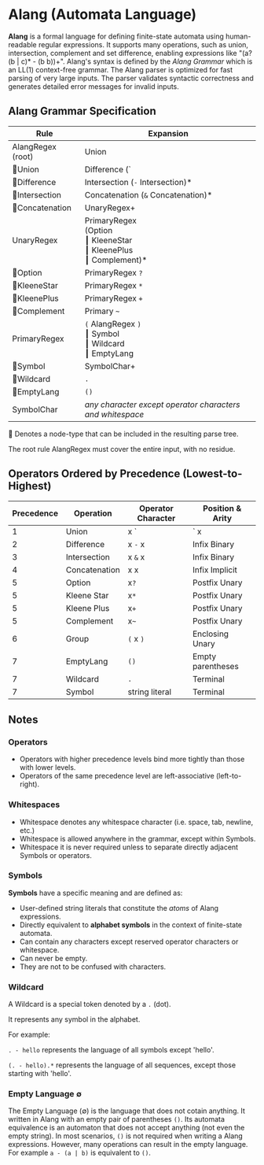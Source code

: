 ﻿# Alang (Automata Language)

**Alang** is a formal language for defining finite-state automata using human-readable regular expressions. 
It supports many operations, such as union, intersection, complement and set difference, 
enabling expressions like "(a? (b | c)* - (b b))+". 
Alang's syntax is defined by the *Alang Grammar* which is an LL(1) context-free grammar. 
The Alang parser is optimized for fast parsing of very large inputs.
The parser validates syntactic correctness and generates detailed error messages for invalid inputs. 

## Alang Grammar Specification

| Rule                             | Expansion                                                         |
|----------------------------------|-------------------------------------------------------------------|
| AlangRegex (root)                    | Union                                                         |
| :small_blue_diamond:Union            | Difference  (`|` Difference)*                                 |
| :small_blue_diamond:Difference       | Intersection (`-` Intersection)*                              |
| :small_blue_diamond:Intersection     | Concatenation (`&` Concatenation)*                            |
| :small_blue_diamond:Concatenation    | UnaryRegex+                                                   |
| UnaryRegex           | PrimaryRegex<br> (Option <br>┃ KleeneStar <br>┃ KleenePlus <br>┃ Complement)* |
| :small_blue_diamond:Option           | PrimaryRegex `?`                                              |
| :small_blue_diamond:KleeneStar       | PrimaryRegex `*`                                              |
| :small_blue_diamond:KleenePlus       | PrimaryRegex `+`                                              |
| :small_blue_diamond:Complement       | Primary `~`                                                   |
| PrimaryRegex          | `(` AlangRegex `)` <br>┃ Symbol <br>┃  Wildcard <br>┃ EmptyLang              |
| :small_blue_diamond:Symbol           | SymbolChar+                                                   |
| :small_blue_diamond:Wildcard         | `.`                                                           |
| :small_blue_diamond:EmptyLang        | `()`                                                          |
| SymbolChar                           | *any character except operator characters and whitespace*     |

:small_blue_diamond: Denotes a node-type that can be included in the resulting parse tree.

The root rule AlangRegex must cover the entire input, with no residue. 

## Operators Ordered by Precedence (Lowest-to-Highest)

| Precedence | Operation       | Operator Character | Position & Arity   |
|------------|-----------------|--------------------|--------------------|
| 1          | Union           | x `|` x            | Infix Binary       |
| 2          | Difference      | x `-` x            | Infix Binary       |
| 3          | Intersection    | x `&` x            | Infix Binary       |
| 4          | Concatenation   | x x                | Infix Implicit     |
| 5          | Option          | x`?`               | Postfix Unary      |
| 5          | Kleene Star     | x`*`               | Postfix Unary      |
| 5          | Kleene Plus     | x`+`               | Postfix Unary      |
| 5          | Complement      | x`~`               | Postfix Unary      |
| 6          | Group           | `(` x `)`          | Enclosing Unary    |
| 7          | EmptyLang       | `()`               | Empty parentheses  |
| 7          | Wildcard        | `.`                | Terminal           |
| 7          | Symbol          | string literal     | Terminal           |

## Notes

### Operators
- Operators with higher precedence levels bind more tightly than those with lower levels.
- Operators of the same precedence level are left-associative (left-to-right).

### Whitespaces
- Whitespace denotes any whitespace character (i.e. space, tab, newline, etc.)
- Whitespace is allowed anywhere in the grammar, except within Symbols.
- Whitespace it is never required unless to separate directly adjacent Symbols or operators. 

### Symbols 
**Symbols** have a specific meaning and are defined as:
- User-defined string literals that constitute the *atoms* of Alang expressions.
- Directly equivalent to **alphabet symbols** in the context of finite-state automata. 
- Can contain any characters except reserved operator characters or whitespace.
- Can never be empty. 
- They are not to be confused with characters. 
 
### Wildcard
A Wildcard is a special token denoted by a `.` (dot).

It represents any symbol in the alphabet.

For example:

`. - hello`  represents the language of all symbols except 'hello'.

`(. - hello).*`    represents the language of all sequences, except those starting with 'hello'.

### Empty Language ∅
The Empty Language (∅) is the language that does not cotain anything. 
It written in Alang with an empty pair of parentheses `()`.
Its automata equivalence is an automaton that does not accept anything (not even the empty string).
In most scenarios, `()` is not required when writing a Alang expressions.
However, many operations can result in the empty language. For example `a - (a | b)` is equivalent to `()`.

